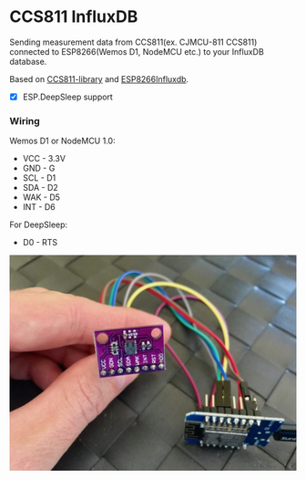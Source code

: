 # CCS811 InfluxDB
Sending measurement data from CCS811(ex. CJMCU-811 CCS811) connected to ESP8266(Wemos D1, NodeMCU etc.) to your InfluxDB database.

Based on [CCS811-library](https://github.com/pushpa66/CCS811) and [ESP8266Influxdb](https://github.com/hwwong/ESP8266Influxdb).

- [X] ESP.DeepSleep support

### Wiring
 Wemos D1 or NodeMCU 1.0:
 * VCC - 3.3V
 * GND - G
 * SCL - D1
 * SDA - D2
 * WAK - D5
 * INT - D6
 
 For DeepSleep:
 * D0 - RTS

![CJMCU-811 CCS811](https://raw.githubusercontent.com/bfaliszek/CCS811_InfluxDB/master/CJMCU-811_CCS811.jpg)
